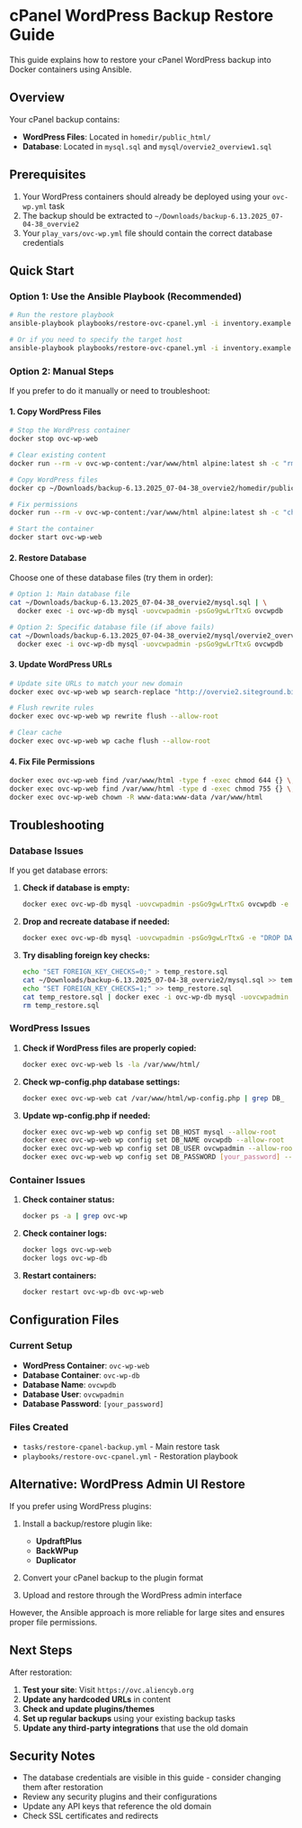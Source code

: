 # cPanel WordPress Backup Restore Guide

This guide explains how to restore your cPanel WordPress backup into Docker containers using Ansible.

## Overview

Your cPanel backup contains:

- **WordPress Files**: Located in `homedir/public_html/`
- **Database**: Located in `mysql.sql` and `mysql/overvie2_overview1.sql`

## Prerequisites

1. Your WordPress containers should already be deployed using your `ovc-wp.yml` task
2. The backup should be extracted to `~/Downloads/backup-6.13.2025_07-04-38_overvie2`
3. Your `play_vars/ovc-wp.yml` file should contain the correct database credentials

## Quick Start

### Option 1: Use the Ansible Playbook (Recommended)

```bash
# Run the restore playbook
ansible-playbook playbooks/restore-ovc-cpanel.yml -i inventory.example

# Or if you need to specify the target host
ansible-playbook playbooks/restore-ovc-cpanel.yml -i inventory.example --limit your_host
```

### Option 2: Manual Steps

If you prefer to do it manually or need to troubleshoot:

#### 1. Copy WordPress Files

```bash
# Stop the WordPress container
docker stop ovc-wp-web

# Clear existing content
docker run --rm -v ovc-wp-content:/var/www/html alpine:latest sh -c "rm -rf /var/www/html/* /var/www/html/.*" || true

# Copy WordPress files
docker cp ~/Downloads/backup-6.13.2025_07-04-38_overvie2/homedir/public_html/. ovc-wp-web:/var/www/html/

# Fix permissions
docker run --rm -v ovc-wp-content:/var/www/html alpine:latest sh -c "chown -R 33:33 /var/www/html"

# Start the container
docker start ovc-wp-web
```

#### 2. Restore Database

Choose one of these database files (try them in order):

```bash
# Option 1: Main database file
cat ~/Downloads/backup-6.13.2025_07-04-38_overvie2/mysql.sql | \
  docker exec -i ovc-wp-db mysql -uovcwpadmin -psGo9gwLrTtxG ovcwpdb

# Option 2: Specific database file (if above fails)
cat ~/Downloads/backup-6.13.2025_07-04-38_overvie2/mysql/overvie2_overview1.sql | \
  docker exec -i ovc-wp-db mysql -uovcwpadmin -psGo9gwLrTtxG ovcwpdb
```

#### 3. Update WordPress URLs

```bash
# Update site URLs to match your new domain
docker exec ovc-wp-web wp search-replace "http://overvie2.siteground.biz" "https://ovc.aliencyb.org" --allow-root

# Flush rewrite rules
docker exec ovc-wp-web wp rewrite flush --allow-root

# Clear cache
docker exec ovc-wp-web wp cache flush --allow-root
```

#### 4. Fix File Permissions

```bash
docker exec ovc-wp-web find /var/www/html -type f -exec chmod 644 {} \;
docker exec ovc-wp-web find /var/www/html -type d -exec chmod 755 {} \;
docker exec ovc-wp-web chown -R www-data:www-data /var/www/html
```

## Troubleshooting

### Database Issues

If you get database errors:

1. **Check if database is empty:**

   ```bash
   docker exec ovc-wp-db mysql -uovcwpadmin -psGo9gwLrTtxG ovcwpdb -e "SHOW TABLES;"
   ```

2. **Drop and recreate database if needed:**

   ```bash
   docker exec ovc-wp-db mysql -uovcwpadmin -psGo9gwLrTtxG -e "DROP DATABASE ovcwpdb; CREATE DATABASE ovcwpdb;"
   ```

3. **Try disabling foreign key checks:**

   ```bash
   echo "SET FOREIGN_KEY_CHECKS=0;" > temp_restore.sql
   cat ~/Downloads/backup-6.13.2025_07-04-38_overvie2/mysql.sql >> temp_restore.sql
   echo "SET FOREIGN_KEY_CHECKS=1;" >> temp_restore.sql
   cat temp_restore.sql | docker exec -i ovc-wp-db mysql -uovcwpadmin -psGo9gwLrTtxG ovcwpdb
   rm temp_restore.sql
   ```

### WordPress Issues

1. **Check if WordPress files are properly copied:**

   ```bash
   docker exec ovc-wp-web ls -la /var/www/html/
   ```

2. **Check wp-config.php database settings:**

   ```bash
   docker exec ovc-wp-web cat /var/www/html/wp-config.php | grep DB_
   ```

3. **Update wp-config.php if needed:**

   ```bash
   docker exec ovc-wp-web wp config set DB_HOST mysql --allow-root
   docker exec ovc-wp-web wp config set DB_NAME ovcwpdb --allow-root
   docker exec ovc-wp-web wp config set DB_USER ovcwpadmin --allow-root
   docker exec ovc-wp-web wp config set DB_PASSWORD [your_password] --allow-root
   ```

### Container Issues

1. **Check container status:**

   ```bash
   docker ps -a | grep ovc-wp
   ```

2. **Check container logs:**

   ```bash
   docker logs ovc-wp-web
   docker logs ovc-wp-db
   ```

3. **Restart containers:**

   ```bash
   docker restart ovc-wp-db ovc-wp-web
   ```

## Configuration Files

### Current Setup

- **WordPress Container**: `ovc-wp-web`
- **Database Container**: `ovc-wp-db`
- **Database Name**: `ovcwpdb`
- **Database User**: `ovcwpadmin`
- **Database Password**: `[your_password]`

### Files Created

- `tasks/restore-cpanel-backup.yml` - Main restore task
- `playbooks/restore-ovc-cpanel.yml` - Restoration playbook

## Alternative: WordPress Admin UI Restore

If you prefer using WordPress plugins:

1. Install a backup/restore plugin like:
   - **UpdraftPlus**
   - **BackWPup**
   - **Duplicator**

2. Convert your cPanel backup to the plugin format
3. Upload and restore through the WordPress admin interface

However, the Ansible approach is more reliable for large sites and ensures proper file permissions.

## Next Steps

After restoration:

1. **Test your site**: Visit `https://ovc.aliencyb.org`
2. **Update any hardcoded URLs** in content
3. **Check and update plugins/themes**
4. **Set up regular backups** using your existing backup tasks
5. **Update any third-party integrations** that use the old domain

## Security Notes

- The database credentials are visible in this guide - consider changing them after restoration
- Review any security plugins and their configurations
- Update any API keys that reference the old domain
- Check SSL certificates and redirects
